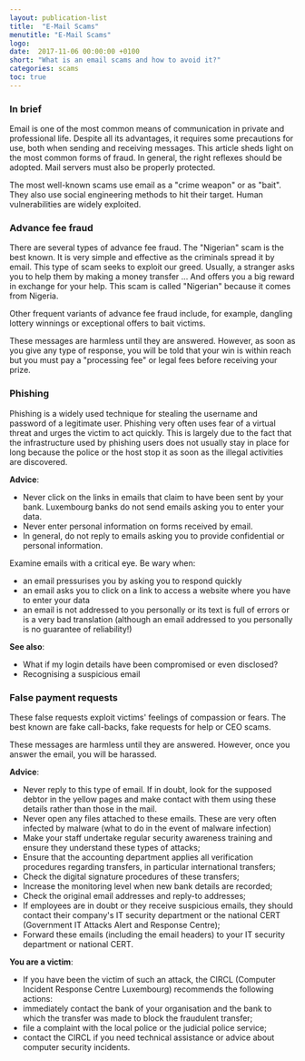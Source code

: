 ```yaml
---
layout: publication-list
title:  "E-Mail Scams"
menutitle: "E-Mail Scams"
logo:
date:  2017-11-06 00:00:00 +0100
short: "What is an email scams and how to avoid it?"
categories: scams
toc: true
---
```

<h3 class="titre-page">In brief</h3>
Email is one of the most common means of communication in private and professional life. Despite all its advantages, it requires some precautions for use, both when sending and receiving messages. This article sheds light on the most common forms of fraud. In general, the right reflexes should be adopted. Mail servers must also be properly protected.

The most well-known scams use email as a "crime weapon" or as "bait". They also use social engineering methods to hit their target. Human vulnerabilities are widely exploited.
 
<h3 class="titre-page">Advance fee fraud</h3>
There are several types of advance fee fraud. The "Nigerian" scam is the best known. It is very simple and effective as the criminals spread it by email. This type of scam seeks to exploit our greed. Usually, a stranger asks you to help them by making a money transfer ... And offers you a big reward in exchange for your help. This scam is called "Nigerian" because it comes from Nigeria.

Other frequent variants of advance fee fraud include, for example, dangling lottery winnings or exceptional offers to bait victims.

These messages are harmless until they are answered. However, as soon as you give any type of response, you will be told that your win is within reach but you must pay a "processing fee" or legal fees before receiving your prize. 

<h3 class="titre-page">Phishing</h3>
Phishing is a widely used technique for stealing the username and password of a legitimate user. Phishing very often uses fear of a virtual threat and urges the victim to act quickly. This is largely due to the fact that the infrastructure used by phishing users does not usually stay in place for long because the police or the host stop it as soon as the illegal activities are discovered.

**Advice**:
* Never click on the links in emails that claim to have been sent by your bank. Luxembourg banks do not send emails asking you to enter your data.
* Never enter personal information on forms received by email.
* In general, do not reply to emails asking you to provide confidential or personal information.

Examine emails with a critical eye. Be wary when:

* an email pressurises you by asking you to respond quickly
* an email asks you to click on a link to access a website where you have to enter your data
* an email is not addressed to you personally or its text is full of errors or is a very bad translation (although an email addressed to you personally is no guarantee of reliability!)

**See also**:
* What if my login details have been compromised or even disclosed?
* Recognising a suspicious email

<h3 class="titre-page">False payment requests</h3>
These false requests exploit victims' feelings of compassion or fears. The best known are fake call-backs, fake requests for help or CEO scams.

These messages are harmless until they are answered. However, once you answer the email, you will be harassed.

**Advice**:
* Never reply to this type of email. If in doubt, look for the supposed debtor in the yellow pages and make contact with them using these details rather than those in the mail.
* Never open any files attached to these emails. These are very often infected by malware (what to do in the event of malware infection)
* Make your staff undertake regular security awareness training and ensure they understand these types of attacks;
* Ensure that the accounting department applies all verification procedures regarding transfers, in particular international transfers;
* Check the digital signature procedures of these transfers;
* Increase the monitoring level when new bank details are recorded;
* Check the original email addresses and reply-to addresses;
* If employees are in doubt or they receive suspicious emails, they should contact their company's IT security department or the national CERT (Government IT Attacks Alert and Response Centre);
* Forward these emails (including the email headers) to your IT security department or national CERT.

**You are a victim**:
* If you have been the victim of such an attack, the CIRCL (Computer Incident Response Centre Luxembourg) recommends the following actions:
* immediately contact the bank of your organisation and the bank to which the transfer was made to block the fraudulent transfer;
* file a complaint with the local police or the judicial police service;
* contact the CIRCL if you need technical assistance or advice about computer security incidents.
